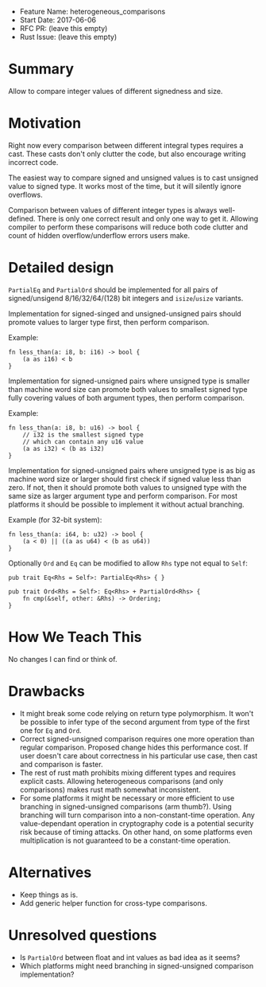 - Feature Name: heterogeneous_comparisons
- Start Date: 2017-06-06
- RFC PR: (leave this empty)
- Rust Issue: (leave this empty)

# Summary
[summary]: #summary

Allow to compare integer values of different signedness and size.

# Motivation
[motivation]: #motivation

Right now every comparison between different integral types requires a cast. These casts don't only clutter the code, but also encourage writing incorrect code.

The easiest way to compare signed and unsigned values is to cast unsigned value to signed type. It works most of the time, but it will silently ignore overflows.

Comparison between values of different integer types is always well-defined. There is only one correct result and only one way to get it. Allowing compiler to perform these comparisons will reduce both code clutter and count of hidden overflow/underflow errors users make.

# Detailed design
[design]: #detailed-design

`PartialEq` and `PartialOrd` should be implemented for all pairs of signed/unsigend 8/16/32/64/(128) bit integers and `isize`/`usize` variants.

Implementation for signed-singed and unsigned-unsigned pairs should promote values to larger type first, then perform comparison.

Example:

```
fn less_than(a: i8, b: i16) -> bool {
    (a as i16) < b
}
```

Implementation for signed-unsigned pairs where unsigned type is smaller than machine word size can promote both values to smallest signed type fully covering values of both argument types, then perform comparison.

Example:

```
fn less_than(a: i8, b: u16) -> bool {
    // i32 is the smallest signed type
    // which can contain any u16 value
    (a as i32) < (b as i32)
}
```

Implementation for signed-unsigned pairs where unsigned type is as big as machine word size or larger should first check if signed value less than zero. If not, then it should promote both values to unsigned type with the same size as larger argument type and perform comparison. For most platforms it should be possible to implement it without actual branching.

Example (for 32-bit system):

```
fn less_than(a: i64, b: u32) -> bool {
    (a < 0) || ((a as u64) < (b as u64))
}
```


Optionally `Ord` and `Eq` can be modified to allow `Rhs` type not equal to `Self`:

```
pub trait Eq<Rhs = Self>: PartialEq<Rhs> { }

pub trait Ord<Rhs = Self>: Eq<Rhs> + PartialOrd<Rhs> {
    fn cmp(&self, other: &Rhs) -> Ordering;
}
```

# How We Teach This
[how-we-teach-this]: #how-we-teach-this

No changes I can find or think of.

# Drawbacks
[drawbacks]: #drawbacks

* It might break some code relying on return type polymorphism. It won't be possible to infer type of the second argument from type of the first one for `Eq` and `Ord`.
* Correct signed-unsigned comparison requires one more operation than regular comparison. Proposed change hides this performance cost. If user doesn't care about correctness in his particular use case, then cast and comparison is faster.
* The rest of rust math prohibits mixing different types and requires explicit casts. Allowing heterogeneous comparisons (and only comparisons) makes rust math somewhat inconsistent.
* For some platforms it might be necessary or more efficient to use branching in signed-unsigned comparisons (arm thumb?). Using branching will turn comparison into a non-constant-time operation. Any value-dependant operation in cryptography code is a potential security risk because of timing attacks. On other hand, on some platforms even multiplication is not guaranteed to be a constant-time operation.

# Alternatives
[alternatives]: #alternatives

* Keep things as is.
* Add generic helper function for cross-type comparisons.

# Unresolved questions
[unresolved]: #unresolved-questions

* Is `PartialOrd` between float and int values as bad idea as it seems?
* Which platforms might need branching in signed-unsigned comparison implementation?
